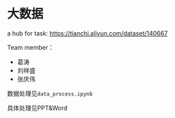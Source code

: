 # 大数据

a hub for task: https://tianchi.aliyun.com/dataset/140667

Team member：

- 葛涛
- 刘祥盛
- 张庆伟

数据处理见`data_process.ipynb`

具体处理见PPT&Word